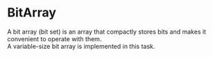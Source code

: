 # BitArray
A bit array (bit set) is an array that compactly stores bits and makes it convenient to operate with them.  
A variable-size bit array is implemented in this task.
